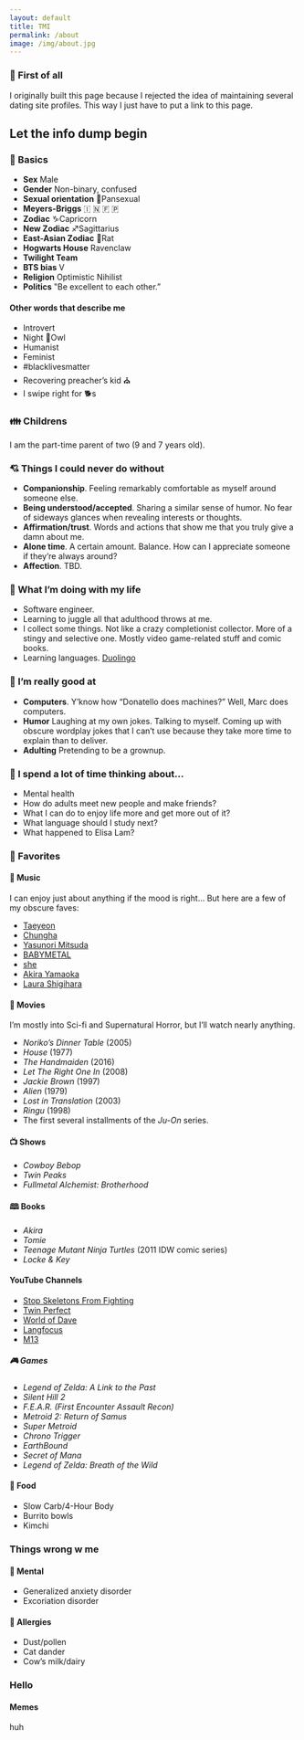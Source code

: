 ```yaml
---
layout: default
title: TMI
permalink: /about
image: /img/about.jpg
---
```


### 🏁 First of all

I originally built this page because I rejected the idea of maintaining several
dating site profiles. This way I just have to put a link to this page.

## Let the info dump begin

### 🔰 Basics

- **Sex** Male
- **Gender** Non-binary, confused
- **Sexual orientation** 🍳Pansexual
- **Meyers-Briggs** 🇮 🇳 🇫 🇵
- **Zodiac** ♑Capricorn
- **New Zodiac** ♐Sagittarius
- **East-Asian Zodiac** 🐀Rat
- **Hogwarts House** Ravenclaw
- **Twilight Team**
- **BTS bias** V
- **Religion** Optimistic Nihilist
- **Politics** ‟Be excellent to each other.”

#### Other words that describe me

- Introvert
- Night 🦉Owl
- Humanist
- Feminist
- #blacklivesmatter
- Recovering preacher’s kid ⛪
- I swipe right for 🐕s

### 👪 Childrens

I am the part-time parent of two (9 and 7 years old).

### 💘 Things I could never do without

- **Companionship**. Feeling remarkably comfortable as myself around someone else.
- **Being understood/accepted**. Sharing a similar sense of humor. No fear of sideways glances when revealing interests or thoughts.
- **Affirmation/trust**. Words and actions that show me that you truly give a damn about me.
- **Alone time**. A certain amount. Balance. How can I appreciate someone if they’re always around?
- **Affection**. TBD.

### 💼 What I’m doing with my life

- Software engineer.
- Learning to juggle all that adulthood throws at me.
- I collect some things. Not like a crazy completionist collector. More of a stingy and selective one. Mostly video game-related stuff and comic books.
- Learning languages. [Duolingo](https://www.duolingo.com/radsectors)

### 💯 I’m really good at

- **Computers**. Y’know how “Donatello does machines?” Well, Marc does computers.
- **Humor** Laughing at my own jokes. Talking to myself. Coming up with obscure wordplay jokes that I can’t use because they take more time to explain than to deliver.
- **Adulting** Pretending to be a grownup.

### 🤔 I spend a lot of time thinking about…

- Mental health
- How do adults meet new people and make friends?
- What I can do to enjoy life more and get more out of it?
- What language should I study next?
- What happened to Elisa Lam?

### 💖 Favorites

#### 🎼 Music

I can enjoy just about anything if the mood is right… But here are a few of my obscure faves:

- [Taeyeon](https://youtu.be/im1UUY8dQIk)
- [Chungha](https://youtu.be/Y1myMHoWYxs)
- [Yasunori Mitsuda](https://en.wikipedia.org/wiki/Yasunori_Mitsuda)
- [BABYMETAL](http://www.babymetal.com)
- [she](http://www.shemusic.org)
- [Akira Yamaoka](http://www.akirayamaoka.jp)
- [Laura Shigihara](https://www.youtube.com/user/supershigi)

#### 🎦 Movies

I’m mostly into Sci-fi and Supernatural Horror, but I’ll watch nearly anything.

- _Noriko’s Dinner Table_ (2005)
- _House_ (1977)
- _The Handmaiden_ (2016)
- _Let The Right One In_ (2008)
- _Jackie Brown_ (1997)
- _Alien_ (1979)
- _Lost in Translation_ (2003)
- _Ringu_ (1998)
- The first several installments of the _Ju-On_ series.

#### 📺 Shows

- _Cowboy Bebop_
- _Twin Peaks_
- _Fullmetal Alchemist: Brotherhood_

#### 🕮 Books

- _Akira_
- _Tomie_
- _Teenage Mutant Ninja Turtles_ (2011 IDW comic series)
- _Locke & Key_

####  YouTube Channels

- [Stop Skeletons From Fighting](https://www.youtube.com/user/lophatjello)
- [Twin Perfect](https://www.youtube.com/user/TwinPerfectChannel)
- [World of Dave](https://www.youtube.com/user/davetehdave)
- [Langfocus](https://www.youtube.com/channel/UCNhX3WQEkraW3VHPyup8jkQ)
- [M13](https://www.youtube.com/user/13mordeth)

##### 🎮 Games

- _Legend of Zelda: A Link to the Past_
- _Silent Hill 2_
- _F.E.A.R. (First Encounter Assault Recon)_
- _Metroid 2: Return of Samus_
- _Super Metroid_
- _Chrono Trigger_
- _EarthBound_
- _Secret of Mana_
- _Legend of Zelda: Breath of the Wild_

#### 🍴 Food

- Slow Carb/4-Hour Body
- Burrito bowls
- Kimchi

### Things wrong w me

#### 🧠 Mental

- Generalized anxiety disorder
- Excoriation disorder

#### 🦠 Allergies

- Dust/pollen
- Cat dander
- Cow’s milk/dairy

### Hello

#### Memes

huh
